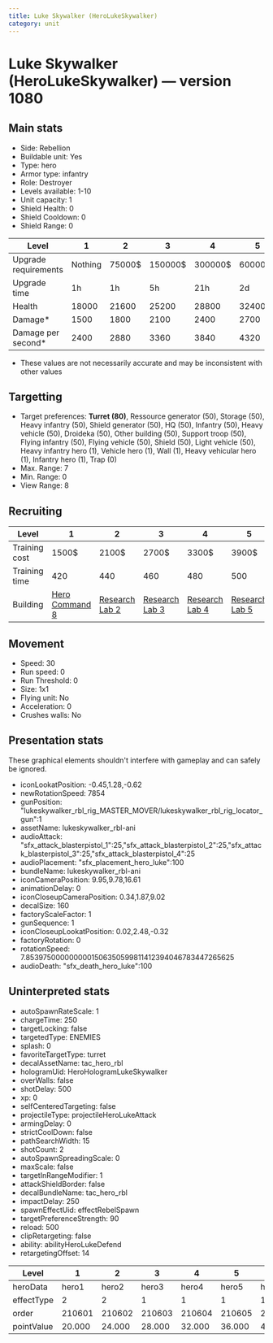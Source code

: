 ```yaml
---
title: Luke Skywalker (HeroLukeSkywalker)
category: unit
---
```


# Luke Skywalker (HeroLukeSkywalker) — version 1080

## Main stats

  * Side: Rebellion
  * Buildable unit: Yes
  * Type: hero
  * Armor type: infantry
  * Role: Destroyer
  * Levels available: 1-10
  * Unit capacity: 1
  * Shield Health: 0
  * Shield Cooldown: 0
  * Shield Range: 0

|Level               |1      |2     |3      |4      |5      |6      |7       |8       |9       |10      |
|--------------------|-------|------|-------|-------|-------|-------|--------|--------|--------|--------|
|Upgrade requirements|Nothing|75000$|150000$|300000$|600000$|900000$|1050000$|1200000$|3200000$|4800000$|
|Upgrade time        |1h     |1h    |5h     |21h    |2d     |4d     |6d      |1w2d    |1w5d    |2w      |
|Health              |18000  |21600 |25200  |28800  |32400  |36000  |39600   |43200   |46800   |54000   |
|Damage*             |1500   |1800  |2100   |2400   |2700   |3000   |3300    |3600    |3900    |4500    |
|Damage per second*  |2400   |2880  |3360   |3840   |4320   |4800   |5280    |5760    |6240    |7200    |

* These values are not necessarily accurate and may be inconsistent with other values

## Targetting

  * Target preferences: **Turret (80)**, Ressource generator (50), Storage (50), Heavy infantry (50), Shield generator (50), HQ (50), Infantry (50), Heavy vehicle (50), Droideka (50), Other building (50), Support troop (50), Flying infantry (50), Flying vehicle (50), Shield (50), Light vehicle (50), Heavy infantry hero (1), Vehicle hero (1), Wall (1), Heavy vehicular hero (1), Infantry hero (1), Trap (0)
  * Max. Range: 7
  * Min. Range: 0
  * View Range: 8

## Recruiting

|Level        |1                                          |2                                     |3                                     |4                                     |5                                     |6                                     |7                                     |8                                     |9                                     |10                                     |
|-------------|-------------------------------------------|--------------------------------------|--------------------------------------|--------------------------------------|--------------------------------------|--------------------------------------|--------------------------------------|--------------------------------------|--------------------------------------|---------------------------------------|
|Training cost|1500$                                      |2100$                                 |2700$                                 |3300$                                 |3900$                                 |4500$                                 |5100$                                 |5700$                                 |6300$                                 |6900$                                  |
|Training time|420                                        |440                                   |460                                   |480                                   |500                                   |520                                   |540                                   |560                                   |580                                   |600                                    |
|Building     |[Hero Command 8](rebelTacticalCommand.html)|[Research Lab 2](rebelOffenseLab.html)|[Research Lab 3](rebelOffenseLab.html)|[Research Lab 4](rebelOffenseLab.html)|[Research Lab 5](rebelOffenseLab.html)|[Research Lab 6](rebelOffenseLab.html)|[Research Lab 7](rebelOffenseLab.html)|[Research Lab 8](rebelOffenseLab.html)|[Research Lab 9](rebelOffenseLab.html)|[Research Lab 10](rebelOffenseLab.html)|

## Movement

  * Speed: 30
  * Run speed: 0
  * Run Threshold: 0
  * Size: 1x1
  * Flying unit: No
  * Acceleration: 0
  * Crushes walls: No

## Presentation stats

These graphical elements shouldn't interfere with gameplay and can safely be ignored.

  * iconLookatPosition: -0.45,1.28,-0.62
  * newRotationSpeed: 7854
  * gunPosition: "lukeskywalker_rbl_rig_MASTER_MOVER/lukeskywalker_rbl_rig_locator_gun":1
  * assetName: lukeskywalker_rbl-ani
  * audioAttack: "sfx_attack_blasterpistol_1":25,"sfx_attack_blasterpistol_2":25,"sfx_attack_blasterpistol_3":25,"sfx_attack_blasterpistol_4":25
  * audioPlacement: "sfx_placement_hero_luke":100
  * bundleName: lukeskywalker_rbl-ani
  * iconCameraPosition: 9.95,9.78,16.61
  * animationDelay: 0
  * iconCloseupCameraPosition: 0.34,1.87,9.02
  * decalSize: 160
  * factoryScaleFactor: 1
  * gunSequence: 1
  * iconCloseupLookatPosition: 0.02,2.48,-0.32
  * factoryRotation: 0
  * rotationSpeed: 7.8539750000000001506350599811412394046783447265625
  * audioDeath: "sfx_death_hero_luke":100

## Uninterpreted stats

  * autoSpawnRateScale: 1
  * chargeTime: 250
  * targetLocking: false
  * targetedType: ENEMIES
  * splash: 0
  * favoriteTargetType: turret
  * decalAssetName: tac_hero_rbl
  * hologramUid: HeroHologramLukeSkywalker
  * overWalls: false
  * shotDelay: 500
  * xp: 0
  * selfCenteredTargeting: false
  * projectileType: projectileHeroLukeAttack
  * armingDelay: 0
  * strictCoolDown: false
  * pathSearchWidth: 15
  * shotCount: 2
  * autoSpawnSpreadingScale: 0
  * maxScale: false
  * targetInRangeModifier: 1
  * attackShieldBorder: false
  * decalBundleName: tac_hero_rbl
  * impactDelay: 250
  * spawnEffectUid: effectRebelSpawn
  * targetPreferenceStrength: 90
  * reload: 500
  * clipRetargeting: false
  * ability: abilityHeroLukeDefend
  * retargetingOffset: 14

|Level     |1     |2     |3     |4     |5     |6     |7     |8     |9     |10    |
|----------|------|------|------|------|------|------|------|------|------|------|
|heroData  |hero1 |hero2 |hero3 |hero4 |hero5 |hero6 |hero7 |hero8 |hero9 |hero10|
|effectType|2     |2     |1     |1     |1     |1     |1     |1     |1     |1     |
|order     |210601|210602|210603|210604|210605|210606|210607|210608|210609|210610|
|pointValue|20.000|24.000|28.000|32.000|36.000|40.000|44.000|48.000|52.000|60.000|

